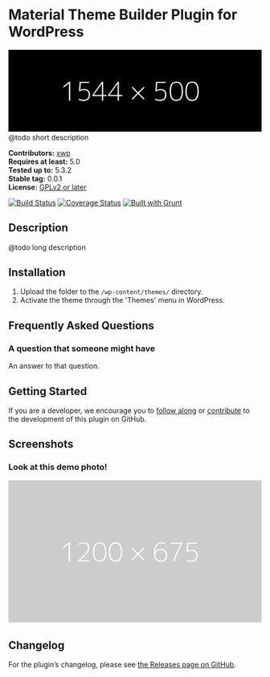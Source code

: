 # Material Theme Builder Plugin for WordPress

![Banner](wp-assets/banner-1544x500.png)
@todo short description

**Contributors:** [xwp](https://profiles.wordpress.org/xwp)  
**Requires at least:** 5.0  
**Tested up to:** 5.3.2  
**Stable tag:** 0.0.1  
**License:** [GPLv2 or later](http://www.gnu.org/licenses/gpl-2.0.html)  

[![Build Status](https://magnum.travis-ci.com/xwp/material-theme-builder-wp.svg?token=DzyA3Sey2BLS5sL6HDJq&branch=develop)](https://magnum.travis-ci.com/xwp/material-theme-builder-wp) [![Coverage Status](https://coveralls.io/repos/xwp/material-theme-builder-wp/badge.svg?branch=develop&service=github&t=hsQNDq)](https://coveralls.io/github/xwp/material-theme-builder-wp) [![Built with Grunt](https://gruntjs.com/cdn/builtwith.svg)](http://gruntjs.com) 

## Description ##

@todo long description

## Installation ##

1. Upload the folder to the `/wp-content/themes/` directory.
2. Activate the theme through the 'Themes' menu in WordPress.

## Frequently Asked Questions ##

### A question that someone might have ###
An answer to that question.


## Getting Started ##

If you are a developer, we encourage you to [follow along](https://github.com/xwp/material-theme-builder-wp) or [contribute](https://github.com/xwp/material-theme-builder-wp/contributing.md) to the development of this plugin on GitHub.

## Screenshots ##

### Look at this demo photo!

![Look at this demo photo!](wp-assets/screenshot-1.png)

## Changelog ##

For the plugin’s changelog, please see [the Releases page on GitHub](https://github.com/xwp/material-theme-builder-wp/releases).
